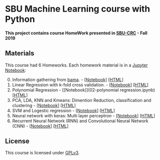 # SBU Machine Learning course with Python

#### This project contains course HomeWork presented in [SBU-CRC](https://www.sbu.ac.ir/Res/CRC/Pages/default.aspx) - Fall 2019

## Materials

This course had 6 Homeworks. Each homework material is in a [Jupyter Notebook](https://jupyter.org):


0. Information gathering from [bama](https://bama.ir/). - [[Notebook]](HW00.ipynb) [[HTML]](http://nbviewer.jupyter.org/github/msadegh97/machine-learning-course/blob/master/HW00.ipynb)
1. Linear Regression with k-fold cross validation. - [[Notebook]](HW01.ipynb) [[HTML]](http://nbviewer.jupyter.org/github/msadegh97/machine-learning-course/blob/master/HW01.ipynb)
2. Polynomial Regression - [[Notebook]](02-polynomial regression.ipynb) [[HTML]](http://nbviewer.jupyter.org/github/msadegh97/machine-learning-course/blob/master/HW02.ipynb)
3. PCA, LDA, KNN and Kmeans: Dimention Reduction, classification and clustering - [[Notebook]](HW03.ipynb) [[HTML]](http://nbviewer.jupyter.org/github/msadegh97/machine-learning-course/blob/master/HW03.ipynb)
4. SVM and Logestic regression - [[Notebook]](HW04.ipynb) [[HTML]](http://nbviewer.jupyter.org/github/msadegh97/machine-learning-course/blob/master/HW04.ipynb)
5. Neural network with keras: Multi layer perceptron - [[Notebook]](HW05.ipynb) [[HTML]](http://nbviewer.jupyter.org/github/msadegh97/machine-learning-course/blob/master/05-validation-feature-scaling-outliers.ipynb)
6. Recurrent Neural Network (RNN) and Convolutional Neural Network (CNN) - [[Notebook]](HW06.ipynb) [[HTML]](http://nbviewer.jupyter.org/github/msadegh97/machine-learning-course/blob/master/06-clustering.ipynb)

## License

This course is licensed under [GPLv3](LICENSE).
